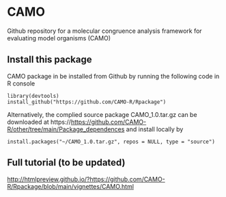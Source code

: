 # CAMO
Github repository for a molecular congruence analysis framework for evaluating model organisms (CAMO)


## Install this package
CAMO package in be installed from Github by running the following code in R console

```{R}
library(devtools)
install_github("https://github.com/CAMO-R/Rpackage") 
```
Alternatively, the complied source package CAMO_1.0.tar.gz can be downloaded at https://https://github.com/CAMO-R/other/tree/main/Package_dependences and install locally by

```{R}
install.packages("~/CAMO_1.0.tar.gz", repos = NULL, type = "source")
```

## Full tutorial (to be updated)


http://htmlpreview.github.io/?https://github.com/CAMO-R/Rpackage/blob/main/vignettes/CAMO.html


